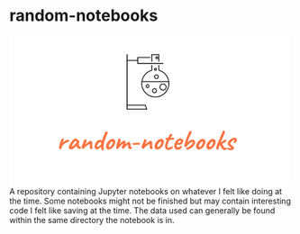 # random-notebooks

<img src="https://github.com/maxmarzolf/random-notebooks/blob/main/logo.png" alt="random-notebooks logo" title="random-notebooks" align="center"/>
A repository containing Jupyter notebooks on whatever I felt like doing at the time. 
Some notebooks might not be finished but may contain interesting code I felt like saving at the time.
The data used can generally be found within the same directory the notebook is in. 
